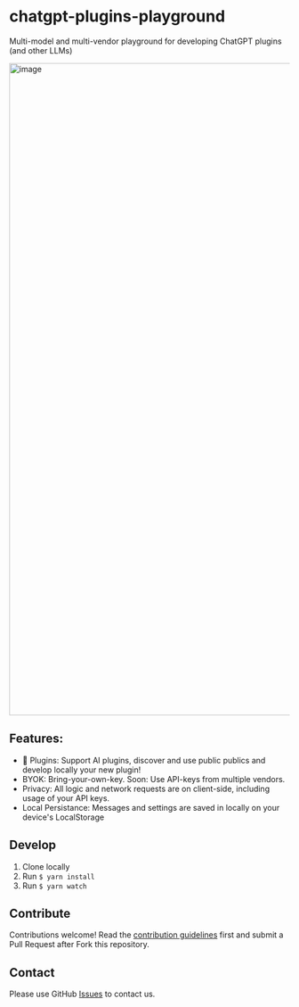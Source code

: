 # chatgpt-plugins-playground
Multi-model and multi-vendor playground for developing ChatGPT plugins (and other LLMs) 

<img width="1170" alt="image" src="https://user-images.githubusercontent.com/246724/228020793-a298d777-fb40-44ab-b61d-04ba047bb3ae.png">

## Features:
- 🌟 Plugins: Support AI plugins, discover and use public publics and develop locally your new plugin! 
- BYOK: Bring-your-own-key. Soon: Use API-keys from multiple vendors.
- Privacy: All logic and network requests are on client-side, including usage of your API keys.
- Local Persistance: Messages and settings are saved in locally on your device's LocalStorage


## Develop
1. Clone locally
1. Run `$ yarn install`
1. Run `$ yarn watch`


## Contribute

Contributions welcome! Read the [contribution guidelines](CONTRIBUTING.md) first and submit a Pull Request after Fork this repository.

## Contact
Please use GitHub [Issues](https://github.com/Feedox/chatgpt-plugins-playground/issues?q=is%3Aissue+is%3Aopen+sort%3Aupdated-desc) to contact us.

